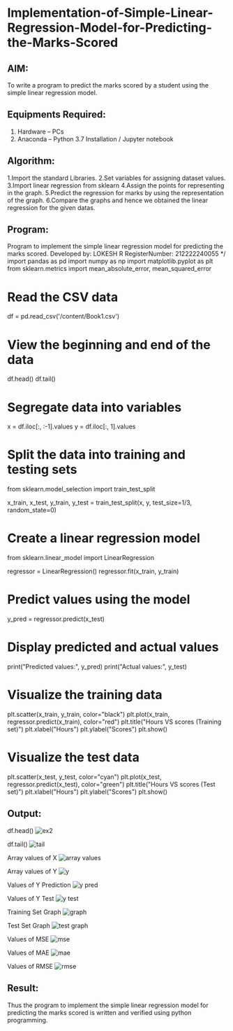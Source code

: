 # Implementation-of-Simple-Linear-Regression-Model-for-Predicting-the-Marks-Scored

## AIM:
To write a program to predict the marks scored by a student using the simple linear regression model.

## Equipments Required:
1. Hardware – PCs
2. Anaconda – Python 3.7 Installation / Jupyter notebook

## Algorithm:

1.Import the standard Libraries.
2.Set variables for assigning dataset values.
3.Import linear regression from sklearn
4.Assign the points for representing in the graph.
5.Predict the regression for marks by using the representation of the graph.
6.Compare the graphs and hence we obtained the linear regression for the given datas.

## Program:
Program to implement the simple linear regression model for predicting the marks scored.
Developed by: LOKESH R
RegisterNumber:  212222240055
*/
import pandas as pd
import numpy as np
import matplotlib.pyplot as plt
from sklearn.metrics import mean_absolute_error, mean_squared_error

# Read the CSV data
df = pd.read_csv('/content/Book1.csv')

# View the beginning and end of the data
df.head()
df.tail()

# Segregate data into variables
x = df.iloc[:, :-1].values
y = df.iloc[:, 1].values

# Split the data into training and testing sets

from sklearn.model_selection import train_test_split

x_train, x_test, y_train, y_test = train_test_split(x, y, test_size=1/3, random_state=0)
# Create a linear regression model
from sklearn.linear_model import LinearRegression

regressor = LinearRegression()
regressor.fit(x_train, y_train)

# Predict values using the model
y_pred = regressor.predict(x_test)

# Display predicted and actual values
print("Predicted values:", y_pred)
print("Actual values:", y_test)

# Visualize the training data
plt.scatter(x_train, y_train, color="black")
plt.plot(x_train, regressor.predict(x_train), color="red")
plt.title("Hours VS scores (Training set)")
plt.xlabel("Hours")
plt.ylabel("Scores")
plt.show()

# Visualize the test data
plt.scatter(x_test, y_test, color="cyan")
plt.plot(x_test, regressor.predict(x_test), color="green")
plt.title("Hours VS scores (Test set)")
plt.xlabel("Hours")
plt.ylabel("Scores")
plt.show()

## Output:

df.head()
![ex2](https://github.com/LokeshRajamani/intro-to-ml-EX2/assets/120544804/0e663e56-3438-488d-bc97-78f15dd21c81)

df.tail()
![tail](https://github.com/LokeshRajamani/intro-to-ml-EX2/assets/120544804/6a828b4b-5a25-4a86-af93-47e58ed6426c)

Array values of X
![array values](https://github.com/LokeshRajamani/intro-to-ml-EX2/assets/120544804/6b681ff0-9760-4803-95be-a31705dfb9d4)

Array values of Y
![y](https://github.com/LokeshRajamani/intro-to-ml-EX2/assets/120544804/908d314c-9990-4d68-b700-c0ff63399cd5)

Values of Y Prediction
![y pred](https://github.com/LokeshRajamani/intro-to-ml-EX2/assets/120544804/f6c8d02c-7adc-4c68-90a2-bf373a1e1c46)

Values of Y Test
![y test](https://github.com/LokeshRajamani/intro-to-ml-EX2/assets/120544804/7a956bd7-ac16-4351-afad-598c29c60d34)

Training Set Graph
![graph](https://github.com/LokeshRajamani/intro-to-ml-EX2/assets/120544804/6dc2f463-1c14-47a1-8d80-5308efbad6c5)

Test Set Graph
![test graph](https://github.com/LokeshRajamani/intro-to-ml-EX2/assets/120544804/84423878-0a64-4bce-841c-0286efd46fa9)

Values of MSE
![mse](https://github.com/LokeshRajamani/intro-to-ml-EX2/assets/120544804/2172426c-76a3-4ffb-8644-39ec7792bfde)

Values of MAE
![mae](https://github.com/LokeshRajamani/intro-to-ml-EX2/assets/120544804/ea4ef639-e4ff-4477-ada9-df9cf5643eaa)

Values of RMSE
![rmse](https://github.com/LokeshRajamani/intro-to-ml-EX2/assets/120544804/ece1a131-2856-47ad-b534-1b11587762ae)

## Result:
Thus the program to implement the simple linear regression model for predicting the marks scored is written and verified using python programming.
